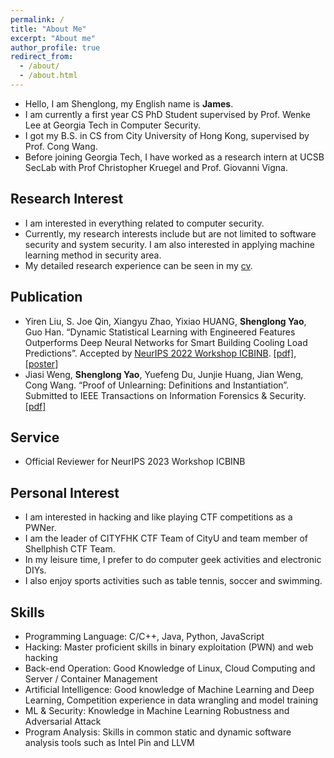 ```yaml
---
permalink: /
title: "About Me"
excerpt: "About me"
author_profile: true
redirect_from: 
  - /about/
  - /about.html
---
```


- Hello, I am Shenglong, my English name is **James**.
- I am currently a first year CS PhD Student supervised by Prof. Wenke Lee at Georgia Tech in Computer Security.
- I got my B.S. in CS from City University of Hong Kong, supervised by Prof. Cong Wang.
- Before joining Georgia Tech, I have worked as a research intern at UCSB SecLab with Prof Christopher Kruegel and Prof. Giovanni Vigna.

## Research Interest

- I am interested in everything related to computer security.
- Currently, my research interests include but are not limited to software security and system security. I am also interested in applying machine learning method in security area.
- My detailed research experience can be seen in my [cv](files/cv.pdf).

## Publication
- Yiren Liu, S. Joe Qin, Xiangyu Zhao, Yixiao HUANG, **Shenglong Yao**, Guo Han. “Dynamic Statistical
Learning with Engineered Features Outperforms Deep Neural Networks for Smart Building Cooling Load
Predictions”. Accepted by [NeurIPS 2022 Workshop ICBINB](https://sites.google.com/view/icbinb-2022/home). [\[pdf\]](https://drive.google.com/file/d/1B_yLhrYC1NNH0kl6xqMUF99Yf5MnuV1v/view), [\[poster\]](https://drive.google.com/file/d/1fnvqlO5aZBoy2VVNV8MRHVhEDr8i0baU/view)
- Jiasi Weng, **Shenglong Yao**, Yuefeng Du, Junjie Huang, Jian Weng, Cong Wang. “Proof of Unlearning:
Definitions and Instantiation”. Submitted to IEEE Transactions on Information Forensics & Security. [\[pdf\]](https://arxiv.org/pdf/2210.11334.pdf)

## Service
- Official Reviewer for NeurIPS 2023 Workshop ICBINB

## Personal Interest

- I am interested in hacking and like playing CTF competitions as a PWNer.
- I am the leader of CITYFHK CTF Team of CityU and team member of Shellphish CTF Team.
- In my leisure time, I prefer to do computer geek activities and electronic DIYs.
- I also enjoy sports activities such as table tennis, soccer and swimming.

## Skills
-	Programming Language: C/C++, Java, Python, JavaScript
-	Hacking: Master proficient skills in binary exploitation (PWN) and web hacking
-	Back-end Operation: Good Knowledge of Linux, Cloud Computing and Server / Container Management
-	Artificial Intelligence: Good knowledge of Machine Learning and Deep Learning, Competition experience in data wrangling and model training
-	ML & Security: Knowledge in Machine Learning Robustness and Adversarial Attack
-	Program Analysis: Skills in common static and dynamic software analysis tools such as Intel Pin and LLVM


